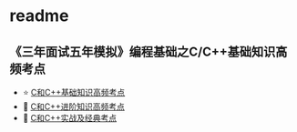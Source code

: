 # readme
《三年面试五年模拟》编程基础之C/C++基础知识高频考点
----------------------------

*   :star: [C和C++基础知识高频考点](C%E5%92%8CC%2B%2B%E5%9F%BA%E7%A1%80%E7%9F%A5%E8%AF%86%E9%AB%98%E9%A2%91%E8%80%83%E7%82%B9.md)
*   :eyes: [C和C++进阶知识高频考点](C%E5%92%8CC%2B%2B%E8%BF%9B%E9%98%B6%E7%9F%A5%E8%AF%86%E9%AB%98%E9%A2%91%E8%80%83%E7%82%B9.md)
*   :rocket: [C和C++实战及经典考点](C%E5%92%8CC%2B%2B%E5%AE%9E%E6%88%98%E5%8F%8A%E7%BB%8F%E5%85%B8%E8%80%83%E7%82%B9.md)